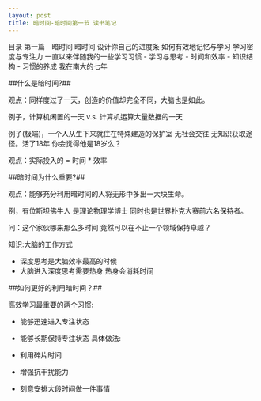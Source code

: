 ```yaml
---
layout: post
title: 暗时间-暗时间第一节 读书笔记
---
```



目录
第一篇　暗时间
  暗时间
  设计你自己的进度条
  如何有效地记忆与学习
  学习密度与专注力
  一直以来伴随我的一些学习习惯
      - 学习与思考
      - 时间和效率
      - 知识结构
      - 习惯的养成
  我在南大的七年
  
##什么是暗时间?##

观点：同样度过了一天，创造的价值却完全不同，大脑也是如此。

例子，计算机闲置的一天 v.s. 计算机运算大量数据的一天

例子(极端)，一个人从生下来就住在特殊建造的保护室 无社会交往 无知识获取途径。活了18年 你会觉得他是18岁么？

观点：实际投入的 = 时间 * 效率 

##暗时间为什么重要?##

观点：能够充分利用暗时间的人将无形中多出一大块生命。

例，有位斯坦佛牛人 是理论物理学博士 同时也是世界扑克大赛前六名保持者。

问：这个家伙哪来那么多时间 竟然可以在不止一个领域保持卓越？

知识:大脑的工作方式

- 深度思考是大脑效率最高的时候
- 大脑进入深度思考需要热身 热身会消耗时间

##如何更好的利用暗时间？##

高效学习最重要的两个习惯:

- 能够迅速进入专注状态 
- 能够长期保持专注状态
具体做法:

- 利用碎片时间
- 增强抗干扰能力 
- 刻意安排大段时间做一件事情
